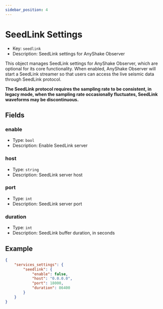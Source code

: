 ```yaml
---
sidebar_position: 4
---
```


# SeedLink Settings

 - Key: `seedlink`
 - Description: SeedLink settings for AnyShake Observer

This object manages SeedLink settings for AnyShake Observer, which are optional for its core functionality. When enabled, AnyShake Observer will start a SeedLink streamer so that users can access the live seismic data through SeedLink protocol.

**The SeedLink protocol requires the sampling rate to be consistent, in legacy mode, when the sampling rate occasionally fluctuates, SeedLink waveforms may be discontinuous.**

## Fields

### enable

 - Type: `bool`
 - Description: Enable SeedLink server

### host

 - Type: `string`
 - Description: SeedLink server host

### port

 - Type: `int`
 - Description: SeedLink server port

### duration

 - Type: `int`
 - Description: SeedLink buffer duration, in seconds

## Example

```json
{
    "services_settings": {
        "seedlink": {
            "enable": false,
            "host": "0.0.0.0",
            "port": 18000,
            "duration": 86400
        }
    }
}
```

